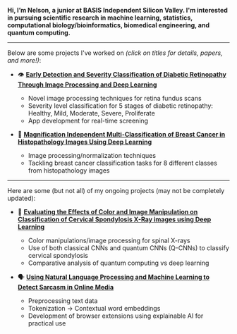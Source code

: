 **Hi, I’m Nelson, a junior at BASIS Independent Silicon Valley. I'm interested in pursuing scientific research in machine learning, statistics, computational biology/bioinformatics, biomedical engineering, and quantum computing.**

---
Below are some projects I've worked on _(click on titles for details, papers, and more!)_:

- 👁️ **[Early Detection and Severity Classification of Diabetic Retinopathy Through Image Processing and Deep Learning](https://github.com/nknishio/Diabetic-Retinopathy)**
  - Novel image processing techniques for retina fundus scans
  - Severity level classification for 5 stages of diabetic retinopathy: Healthy, Mild, Moderate, Severe, Proliferate
  - App development for real-time screening
  
- 💉 **[Magnification Independent Multi-Classification of Breast Cancer in Histopathology Images Using Deep Learning](https://github.com/nknishio/Breast-Cancer)**
  - Image processing/normalization techniques
  - Tackling breast cancer classification tasks for 8 different classes from histopathology images
---
Here are some (but not all) of my ongoing projects (may not be completely updated):

- 🩻 **[Evaluating the Effects of Color and Image Manipulation on Classification of Cervical Spondylosis X-Ray images using Deep Learning](https://github.com/nknishio/Cervical-Spondylosis)**
  - Color manipulations/image processing for spinal X-rays
  - Use of both classical CNNs and quantum CNNs (Q-CNNs) to classify cervical spondylosis
  - Comparative analysis of quantum computing vs deep learning
  
- 🗣️ **[Using Natural Language Processing and Machine Learning to Detect Sarcasm in Online Media](https://github.com/nknishio/Sarcasm-Detection)**
  - Preprocessing text data
  - Tokenization -> Contextual word embeddings
  - Development of browser extensions using explainable AI for practical use
